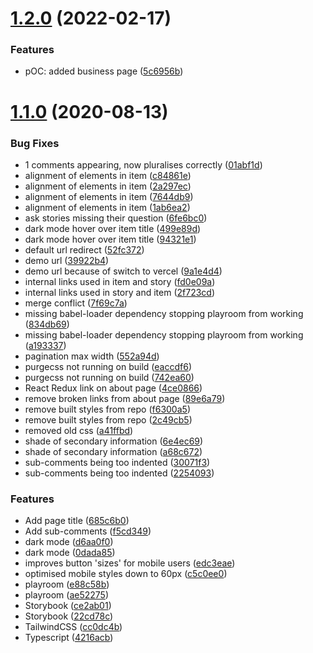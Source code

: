 # [1.2.0](https://github.com/franz101/reactHN/compare/v1.1.0...v1.2.0) (2022-02-17)


### Features

* pOC: added business page ([5c6956b](https://github.com/franz101/reactHN/commit/5c6956bbb357302ea2ee76ae444990233080f182))

# [1.1.0](https://github.com/ptibbetts/reactHN/compare/v1.0.0...v1.1.0) (2020-08-13)


### Bug Fixes

* 1 comments appearing, now pluralises correctly ([01abf1d](https://github.com/ptibbetts/reactHN/commit/01abf1d8b29797b830ce88d0e75f8a8888975db7))
* alignment of elements in item ([c84861e](https://github.com/ptibbetts/reactHN/commit/c84861e8696aba4c4185ab6c3f7cbfa36efe5e93))
* alignment of elements in item ([2a297ec](https://github.com/ptibbetts/reactHN/commit/2a297ec1b5d75167ee722b89cd7e9f0039dc61ff))
* alignment of elements in item ([7644db9](https://github.com/ptibbetts/reactHN/commit/7644db9b374d333e563a1a63dae7b287ed2a912a))
* alignment of elements in item ([1ab6ea2](https://github.com/ptibbetts/reactHN/commit/1ab6ea2192f4a70ec98581b14eb1fe2fdb10a90d))
* ask stories missing their question ([6fe6bc0](https://github.com/ptibbetts/reactHN/commit/6fe6bc0ddafc918cbaa2504f98bb7cab06bb8cb8))
* dark mode hover over item title ([499e89d](https://github.com/ptibbetts/reactHN/commit/499e89dffe2187738697059e555ab2106317f203))
* dark mode hover over item title ([94321e1](https://github.com/ptibbetts/reactHN/commit/94321e1cf75d93ab2b973a61196220032c30cf26))
* default url redirect ([52fc372](https://github.com/ptibbetts/reactHN/commit/52fc3728c05c97163f46a212c995d72fade8eb31))
* demo url ([39922b4](https://github.com/ptibbetts/reactHN/commit/39922b46837b531a0eefba66d480fd7b67231eea))
* demo url because of switch to vercel ([9a1e4d4](https://github.com/ptibbetts/reactHN/commit/9a1e4d4f37bd51c5c7a8a6774f69607e3a6ae189))
* internal links used in item and story ([fd0e09a](https://github.com/ptibbetts/reactHN/commit/fd0e09af5b189cc9eb43cfed7dd79ef24cf06880))
* internal links used in story and item ([2f723cd](https://github.com/ptibbetts/reactHN/commit/2f723cdda4a3066bbb411501b722f1ceb684aaa4))
* merge conflict ([7f69c7a](https://github.com/ptibbetts/reactHN/commit/7f69c7a686f2bda0066fe0fd6cc46420f3124e68))
* missing babel-loader dependency stopping playroom from working ([834db69](https://github.com/ptibbetts/reactHN/commit/834db69681e041ef99b5d8de41962a9ea1f2ad53))
* missing babel-loader dependency stopping playroom from working ([a193337](https://github.com/ptibbetts/reactHN/commit/a193337aec074d3b080575c9033cee97f5fd2ffa))
* pagination max width ([552a94d](https://github.com/ptibbetts/reactHN/commit/552a94d8b13b7afb502b44bcd0aa4d6aeda3aede))
* purgecss not running on build ([eaccdf6](https://github.com/ptibbetts/reactHN/commit/eaccdf63b6ec43c62595405d77b36ed061b6e66b))
* purgecss not running on build ([742ea60](https://github.com/ptibbetts/reactHN/commit/742ea60ca020f6b688a11c4832ae525f9725a1f7))
* React Redux link on about page ([4ce0866](https://github.com/ptibbetts/reactHN/commit/4ce0866d831ac5fa3e5cde1508664251a29a511a))
* remove broken links from about page ([89e6a79](https://github.com/ptibbetts/reactHN/commit/89e6a79145a8fc10db3983f0f3b2ac4bbd41c2d3))
* remove built styles from repo ([f6300a5](https://github.com/ptibbetts/reactHN/commit/f6300a567999882c4d14e3fcc7b9b3cb1fb881e6))
* remove built styles from repo ([2c49cb5](https://github.com/ptibbetts/reactHN/commit/2c49cb53673ad21039c1ac472f9b35c0f4b16c46))
* removed old css ([a41ffbd](https://github.com/ptibbetts/reactHN/commit/a41ffbdf5c1f4759419a63ee44de48ef18919d4d))
* shade of secondary information ([6e4ec69](https://github.com/ptibbetts/reactHN/commit/6e4ec6964f47a5b9c6bf9b429fe58890ee7c1964))
* shade of secondary information ([a68c672](https://github.com/ptibbetts/reactHN/commit/a68c67294dd15d12c183d044163b0648e0d3dc08))
* sub-comments being too indented ([30071f3](https://github.com/ptibbetts/reactHN/commit/30071f3ca773f47aeb9c5f3561796f8fbdf655f2))
* sub-comments being too indented ([2254093](https://github.com/ptibbetts/reactHN/commit/225409356b87891588e23feb0e1c074d4ed384ef))


### Features

* Add page title ([685c6b0](https://github.com/ptibbetts/reactHN/commit/685c6b0129ae16142f589d5ad1517ed4ab5353d9))
* Add sub-comments ([f5cd349](https://github.com/ptibbetts/reactHN/commit/f5cd34934023e16e3e87f97a5c78a316cc850ba5))
* dark mode ([d6aa0f0](https://github.com/ptibbetts/reactHN/commit/d6aa0f030f3558704055e796f83c1d485a92a7ff))
* dark mode ([0dada85](https://github.com/ptibbetts/reactHN/commit/0dada85c2b7e1ba0eacca5675cd4188741269b11))
* improves button 'sizes' for mobile users ([edc3eae](https://github.com/ptibbetts/reactHN/commit/edc3eae9e3dbe310c05a17ec700511e816bffd44))
* optimised mobile styles down to 60px ([c5c0ee0](https://github.com/ptibbetts/reactHN/commit/c5c0ee067530c6e36c0dcb20a69666664c9439ae))
* playroom ([e88c58b](https://github.com/ptibbetts/reactHN/commit/e88c58b3109b11ce8562a5a62a8be76d29e789f6))
* playroom ([ae52275](https://github.com/ptibbetts/reactHN/commit/ae522750b8c2921eb1dfe716078b4695ce3661c6))
* Storybook ([ce2ab01](https://github.com/ptibbetts/reactHN/commit/ce2ab01c4fe9ef2ab23cad50820ecdcfd8a58adf))
* Storybook ([22cd78c](https://github.com/ptibbetts/reactHN/commit/22cd78ccdc9e1bf275913ad1d66898a2bd0e0e0f))
* TailwindCSS ([cc0dc4b](https://github.com/ptibbetts/reactHN/commit/cc0dc4b2aba5ec89dea8cd6cef787b49b3e905fd))
* Typescript ([4216acb](https://github.com/ptibbetts/reactHN/commit/4216acb4e8fb37bc665c938b6d5c42a470798a41))
